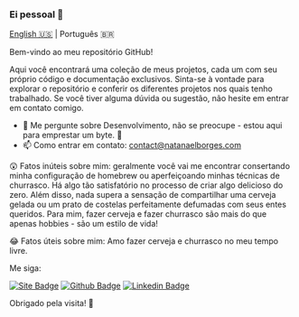 ### Ei pessoal 👋

[English 🇺🇸](./README.md) | Português 🇧🇷

Bem-vindo ao meu repositório GitHub! 

Aqui você encontrará uma coleção de meus projetos, cada um com seu próprio código e documentação exclusivos. Sinta-se à vontade para explorar o repositório e conferir os diferentes projetos nos quais tenho trabalhado. Se você tiver alguma dúvida ou sugestão, não hesite em entrar em contato comigo. 

- 💬 Me pergunte sobre Desenvolvimento, não se preocupe - estou aqui para emprestar um byte. 🥁
- 📫 Como entrar em contato: contact@natanaelborges.com

😲 Fatos inúteis sobre mim: geralmente você vai me encontrar consertando minha configuração de homebrew ou aperfeiçoando minhas técnicas de churrasco. Há algo tão satisfatório no processo de criar algo delicioso do zero. Além disso, nada supera a sensação de compartilhar uma cerveja gelada ou um prato de costelas perfeitamente defumadas com seus entes queridos. Para mim, fazer cerveja e fazer churrasco são mais do que apenas hobbies - são um estilo de vida!

😂 Fatos úteis sobre mim: Amo fazer cerveja e churrasco no meu tempo livre.

Me siga:

[![Site Badge](https://img.shields.io/badge/-Website%2fBlog-red?style=flat-square&logo=website&logoColor=white&link=https://natanaelborges.com/)](https://natanaelborges.com/)
[![Github Badge](https://img.shields.io/badge/-Github-000?style=flat-square&logo=Github&logoColor=white&link=https://github.com/NatanaelBorges)](https://github.com/NatanaelBorges)
[![Linkedin Badge](https://img.shields.io/badge/-LinkedIn-blue?style=flat-square&logo=Linkedin&logoColor=white&link=https://www.linkedin.com/in/natanael-borges/)](https://www.linkedin.com/in/natanael-borges/)

Obrigado pela visita! 💙
